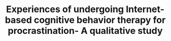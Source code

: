 --- 
abstract: '' 
authors: 
 - A Rozental
 -  D Forsström
 -  JA Tangen
 -  P Carlbring
doi: '' 
featured: false 
publication: '*Internet Interventions*, 71' 
publication_short: '' 
publishDate: '2015-01-01' 
title: 'Experiences of undergoing Internet-based cognitive behavior therapy for procrastination- A qualitative study' 
url_code: '' 
url_dataset: '' 
url_pdf: '' 
url_poster: '' 
url_project: '' 
url_slides: '' 
url_source: '' 
url_video: '' 
---